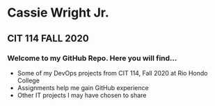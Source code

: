 # Cassie Wright Jr.
## CIT 114 FALL 2020

### Welcome to my GitHub Repo. Here you will find...

+ Some of my DevOps projects from CIT 114, Fall 2020 at Rio Hondo College
+ Assignments help me gain GitHub experience
+ Other IT projects I may have chosen to share
